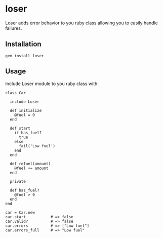 loser
=====

Loser adds error behavior to you ruby class allowing you to easily handle failures.

## Installation

```
gem install loser
```

## Usage

Include Loser module to you ruby class with:

```
class Car

  include Loser
  
  def initialize
    @fuel = 0
  end
  
  def start
    if has_fuel?
      true
    else
      fail('Low fuel')
    end
  end
  
  def refuel(amount)
    @fuel += amount
  end
  
  private
  
  def has_fuel?
    @fuel > 0
  end
end

car = Car.new
car.start           # => false
car.valid?          # => false
car.errors          # => ["Low fuel"]
car.errors_full     # => "Low fuel"
```
